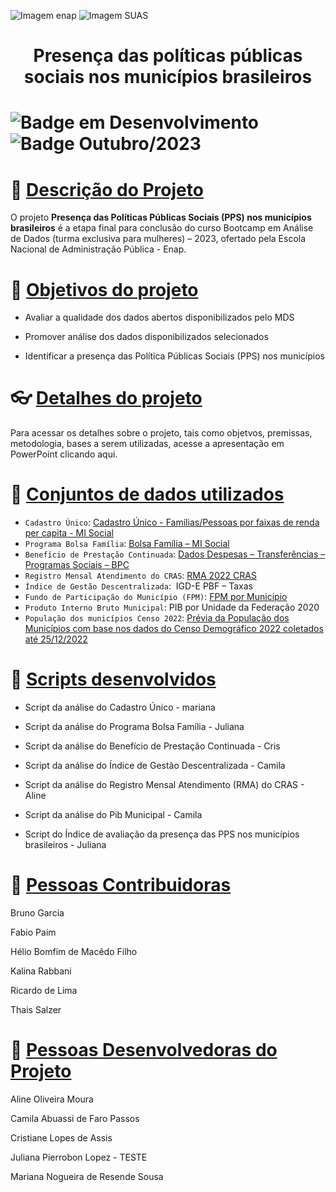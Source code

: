 ![Imagem enap](https://github.com/heliomacedofilho/projetos-do-bootcamp-analise-de-dados-enap-2023/assets/148554023/bfd78954-f0aa-4f39-9c16-ef0bc86dca47)
![Imagem SUAS](https://github.com/heliomacedofilho/projetos-do-bootcamp-analise-de-dados-enap-2023/assets/148554023/c3f02ab7-9bf4-41cc-94b2-4a295972cc45)

# <h1 align="center"> Presença das políticas públicas sociais nos municípios brasileiros </h1>

# ![Badge em Desenvolvimento](http://img.shields.io/static/v1?label=STATUS&message=EM%20DESENVOLVIMENTO&color=GREEN&style=for-the-badge) ![Badge Outubro/2023](http://img.shields.io/static/v1?label=DATA&message=Outubro/2023&color=blue&style=for-the-badge)

# :scroll: [Descrição do Projeto](#descrição_do_projeto)
O projeto **Presença das Políticas Públicas Sociais (PPS) nos municípios brasileiros** é a etapa final para conclusão do curso Bootcamp em Análise de Dados (turma exclusiva para mulheres) – 2023, ofertado pela Escola Nacional de Administração Pública - Enap.

# :checkered_flag: [Objetivos do projeto](#objetivos_do_projeto)
  
  - Avaliar a qualidade dos dados abertos disponibilizados pelo MDS
  
  - Promover análise dos dados disponibilizados selecionados
  
  - Identificar a presença das Política Públicas Sociais (PPS) nos municípios

# :eyeglasses: [Detalhes do projeto](#detalhes_do_projeto)

  Para acessar os detalhes sobre o projeto, tais como objetvos, premissas, metodologia, bases a serem utilizadas, acesse a apresentação em PowerPoint clicando aqui.

# :date: [Conjuntos de dados utilizados](#conjuntos_de_dados_utilizados)
- `Cadastro Único`: [Cadastro Único - Famílias/Pessoas por faixas de renda per capita - MI Social](https://img.shields.io/github/stars/camilafernanda?style=social](https://dados.gov.br/dados/conjuntos-dados/cadastro-unico---familiaspessoas-por-faixas-de-renda-per-capita---mi-social))
- `Programa Bolsa Família`: [Bolsa Família – MI Social](https://dados.gov.br/dados/conjuntos-dados/bolsa-familia---mi-social)
- `Benefício de Prestação Continuada`: [Dados Despesas – Transferências – Programas Sociais – BPC](https://portaldatransparencia.gov.br/download-de-dados/bpc)
- `Registro Mensal Atendimento do CRAS`: [RMA 2022 CRAS](https://aplicacoes.mds.gov.br/snas/vigilancia/index2.php)
- `Índice de Gestão Descentralizada`:  IGD-E PBF – Taxas
- `Fundo de Participação do Município (FPM)`:  [FPM por Município](https://www.tesourotransparente.gov.br/ckan/dataset/transferencias-obrigatorias-da-uniao-por-municipio/resource/d69ff32a-6681-4114-81f0-233bb6b17f58)
- `Produto Interno Bruto Municipal`: PIB por Unidade da Federação 2020
- `População dos municípios Censo 2022`: [Prévia da População dos Municípios com base nos dados do Censo Demográfico 2022 coletados até 25/12/2022](https://www.ibge.gov.br/estatisticas/sociais/populacao/22827-censo-demografico-2022.html?edicao=35938&t=resultados)

 
# :hammer: [Scripts desenvolvidos](#scripts_desenvolvidos)

  - Script da análise do Cadastro Único  - mariana
  
  - Script da análise do Programa Bolsa Família - Juliana
  
  - Script da análise do Benefício de Prestação Continuada - Cris
  
  - Script da análise do Índice de Gestão Descentralizada - Camila
  
  - Script da análise do Registro Mensal Atendimento (RMA) do CRAS - Aline
  
  - Script da análise do Pib Municipal - Camila
  
  - Script do Índice de avaliação da presença das PPS nos municípios brasileiros - Juliana

# :angel: [Pessoas Contribuidoras](#pessoas-contribuidoras)

  Bruno Garcia
  
  Fabio Paim
  
  Hélio Bomfim de Macêdo Filho
  
  Kalina Rabbani
  
  Ricardo de Lima
  
  Thais Salzer  
  
# :two_women_holding_hands: [Pessoas Desenvolvedoras do Projeto](#pessoas-desenvolvedoras)

  Aline Oliveira Moura
  
  Camila Abuassi de Faro Passos
  
  Cristiane Lopes de Assis
  
  Juliana Pierrobon Lopez - TESTE
  
  Mariana Nogueira de Resende Sousa





